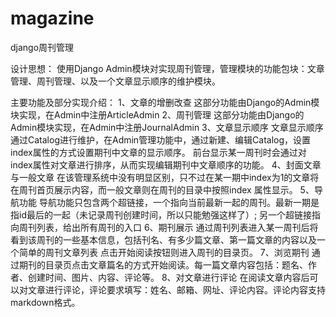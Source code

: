 magazine
========

django周刊管理

设计思想：
    使用Django Admin模块对实现周刊管理，管理模块的功能包块：文章管理、周刊管理、以及一个文章显示顺序的维护模块。
    
主要功能及部分实现介绍：
  1、文章的增删改查
    这部分功能由Django的Admin模块实现，在Admin中注册ArticleAdmin
  2、周刊管理
    这部分功能由Django的Admin模块实现，在Admin中注册JournalAdmin
  3、文章显示顺序
    文章显示顺序通过Catalog进行维护，在Admin管理功能中，通过新建、编辑Catalog，设置index属性的方式设置期刊中文章的显示顺序。
  前台显示某一周刊时会通过对index属性对文章进行排序，从而实现编辑期刊中文章顺序的功能。
  4、封面文章与一般文章
    在该管理系统中没有明显区别，只不过在某一期中index为1的文章将在周刊首页展示内容，而一般文章则在周刊的目录中按照index
  属性显示。
  5、导航功能
    导航功能只包含两个超链接，一个指向当前最新一起的周刊。最新一期是指id最后的一起（未记录周刊创建时间，所以只能勉强这样了）;
  另一个超链接指向周刊列表，给出所有周刊的入口
  6、期刊展示
    通过周刊列表进入某一周刊后将看到该周刊的一些基本信息，包括刊名、有多少篇文章、第一篇文章的内容以及一个简单的周刊文章列表
  点击开始阅读按钮则进入周刊的目录页。
  7、浏览期刊
    通过期刊的目录页点击文章篇名的方式开始阅读。每一篇文章内容包括：题名、作者、创建时间、图片、内容、评论等。
  8、对文章进行评论
    在阅读文章内容后可以对文章进行评论，评论要求填写：姓名、邮箱、网址、评论内容。评论内容支持markdown格式。

    
    
